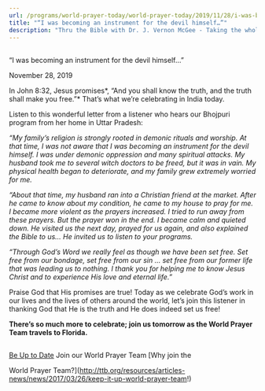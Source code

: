 ```yaml
---
url: /programs/world-prayer-today/world-prayer-today/2019/11/28/i-was-becoming-an-instrument-for-the-devil-himself
title: "“I was becoming an instrument for the devil himself…”"
description: "Thru the Bible with Dr. J. Vernon McGee - Taking the whole Word to the whole world"
---
```







## 
 “I was becoming an instrument for the devil himself…”


November 28, 2019




In John 8:32, Jesus promises*, “And you shall know the truth, and the truth shall make you free.”* That’s what we’re celebrating in India today. 


Listen to this wonderful letter from a listener who hears our Bhojpuri program from her home in Uttar Pradesh:


*“My family’s religion is strongly rooted in demonic rituals and worship. At that time, I was not aware that I was becoming an instrument for the devil himself. I was under demonic oppression and many spiritual attacks. My husband took me to several witch doctors to be freed, but it was in vain. My physical health began to deteriorate, and my family grew extremely worried for me.* 


*“About that time, my husband ran into a Christian friend at the market. After he came to know about my condition, he came to my house to pray for me. I became more violent as the prayers increased. I tried to run away from these prayers. But the prayer won in the end. I became calm and quieted down. He visited us the next day, prayed for us again, and also explained the Bible to us… He invited us to listen to your programs.* 


*“Through God’s Word we really feel as though we have been set free. Set free from our bondage, set free from our sin … set free from our former life that was leading us to nothing. I thank you for helping me to know Jesus Christ and to experience His love and eternal life.”*


Praise God that His promises are true! Today as we celebrate God’s work in our lives and the lives of others around the world, let’s join this listener in thanking God that He is the truth and He does indeed set us free!


**There’s so much more to celebrate; join us tomorrow as the World Prayer Team travels to Florida.**







## 




[Be Up to Date](http://feeds.feedburner.com/WorldPrayerToday "World Prayer Today RSS Feed")
Join our World Prayer Team
[Why join the  

World Prayer Team?](http://ttb.org/resources/articles-news/news/2017/03/26/keep-it-up-world-prayer-team!)





